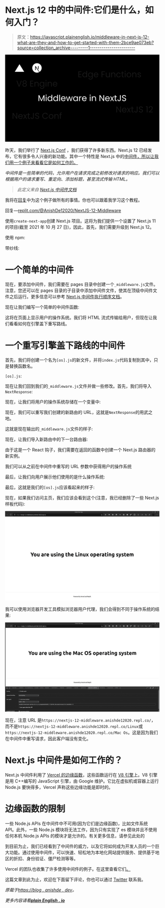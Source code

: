 # Next.js 12 中的中间件:它们是什么，如何入门？

> 原文：<https://javascript.plainenglish.io/middleware-in-next-js-12-what-are-they-and-how-to-get-started-with-them-2bce9ae073eb?source=collection_archive---------1----------------------->

![](img/3bda96579de7898c46a0bd61ec4a60f5.png)

昨天，我们举行了 [Next.js Conf](https://nextjs.org/conf) ，我们获得了许多新东西。Next.js 12 已经发布，它有很多令人兴奋的新功能。其中一个特性是 Next.js 中的[中间件，所以让我们用一个例子来看看它是如何工作的。](https://nextjs.org/docs/middleware)

*中间件是一些简单的代码，允许用户在请求完成之前修改对请求的响应。我们可以根据用户的请求重写、重定向、添加标题，甚至流式传输 HTML。*

> *此定义来自* [*Next.js 中间件文档*](https://nextjs.org/docs/middleware)

我将在[回复](https://replit.com/)中为这个例子做所有的事情。你也可以跟着我学习这个教程。

回复—[replit.com/@AnishDe12020/NextJS-12-Middleware](https://replit.com/@AnishDe12020/NextJS-12-Middleware)

使用`create-next-app`创建 Next.js 项目。这将为我们提供一个设置了 Next.js 11 的项目(截至 2021 年 10 月 27 日)，因此，首先，我们需要升级到 Next.js 12。

使用 npm:

带纱线:

# 一个简单的中间件

现在，要添加中间件，我们需要在 pages 目录中创建一个`_middleware.js`文件。注意，您还可以在 pages 目录的子目录中添加中间件文件，使其在顶级中间件文件之后运行。更多信息可以参考 [Next.js 中间件执行顺序文档](https://nextjs.org/docs/middleware#execution-order)。

现在让我们编写一个简单的中间件函数:

这将在页面上显示用户的操作系统。我们将 HTML 流式传输给用户，但现在让我们看看如何在引擎盖下重写路线。

# 一个重写引擎盖下路线的中间件

首先，我们将创建一个名为`[os].js`的新文件，并将`index.js`代码复制到其中，只是替换函数名。

`[os].js`:

现在让我们回到我们的`_middleware.js`文件并做一些修改。首先，我们将导入`NextResponse`:

现在，让我们将用户的操作系统存储在一个变量中:

现在，我们可以重写我们创建的新路由的 URL，这就是`NextResponse`的用武之地。

这就是现在输出的`_middleware.js`文件的样子:

现在，让我们导入新路由中的下一台路由器:

由于这是一个 React 钩子，我们需要在返回的函数中创建一个 Next.js 路由器的新实例。

我们可以从之前在中间件中重写的 URL 参数中获得用户的操作系统

最后，让我们向用户展示他们使用的是什么操作系统:

最后，这就是我们的`[os].js`应该看起来的样子:

现在，如果我们访问主页，我们应该会看到这个(注意，我已经删除了一些 Next.js 样板代码):

![](img/602bc30da4fce12df76d742b47854d7c.png)

我可以使用浏览器开发工具模拟浏览器用户代理，我们会得到不同于操作系统的结果:

![](img/433feb68a791b94f7213466cae4639dd.png)

现在，注意 URL 是`https://nextjs-12-middleware.anishde12020.repl.co/`，而不是`https://nextjs-12-middleware.anishde12020.repl.co/Linux`或`https://nextjs-12-middleware.anishde12020.repl.co/Mac Os`。这是因为我们在中间件中重写请求，因此客户端没有变化。

# Next.js 中间件是如何工作的？

Next.js 中间件利用了 [Vercel 的边缘函数](https://vercel.com/features/edge-functions)，这些函数运行在 [V8 引擎](https://v8.dev/)上。V8 引擎是用 C++编写的 JavaScript 引擎，由 Google 维护。它比在虚拟机或容器上运行 Node.js 要快得多，Vercel 声称这些边缘功能是即时的。

# 边缘函数的限制

一些 Node.js APIs 在中间件中不可用(因为它们是边缘函数)，比如文件系统 API。此外，一些 Node.js 模块将无法工作，因为只有实现了 es 模块并且不使用任何本机 Node.js APIs 的模块才是允许的。有关更多信息，请参见此处的

到目前为止，我们已经看到了中间件的威力，以及它将如何成为开发人员的一个巨大功能。通过使用中间件，可以快速、轻松地为本地化网站提供服务、提供基于地区的折扣、身份验证、僵尸检测等等。

Vercel 的团队也收集了许多使用中间件的例子。在这里查看它们[。](https://vercel.com/features/edge-functions#examples)

这篇文章到此为止，欢迎在下面留下评论，你也可以通过 [Twitter](https://twitter.com/AnishDe12020) 联系我。

*原载于*[*https://blog . anishde . dev*](https://blog.anishde.dev/middleware-in-nextjs-12-what-are-they-and-how-to-get-started-with-them)*。*

*更多内容请看*[***plain English . io***](http://plainenglish.io/)